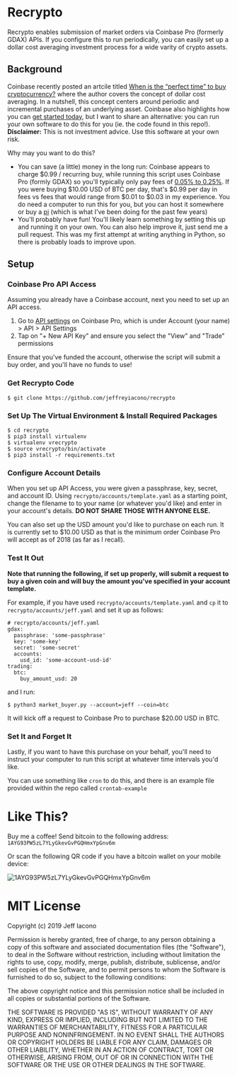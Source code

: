 # Recrypto
Recrypto enables submission of market orders via Coinbase Pro (formerly
GDAX) APIs. If you configure this to run periodically, you can easily set up a
dollar cost averaging investment process for a wide varity of crypto assets.

## Background
Coinbase recently posted an artcile titled [When is the “perfect time” to buy
cryptocurrency?](https://blog.coinbase.com/when-is-the-perfect-time-to-buy-cryptocurrency-e583a18f130b)
where the author covers the concept of dollar cost averaging. In a nutshell,
this concept centers around periodic and incremental purchases of an underlying
asset. Coinbase also highlights how you can [get started
today](https://www.coinbase.com/signup?utm_medium=oss&utm_source=recrypto&utm_campaign=recurring_buys),
but I want to share an alternative: you can run your own software to do this for
you (ie. the code found in this repo!). **Disclaimer:** This is not investment
advice. Use this software at your own risk.

Why may you want to do this?
- You can save (a little) money in the long run: Coinbase appears to charge
  $0.99 / recurring buy, while running this script uses Coinbase Pro (formly
  GDAX) so you'll typically only pay fees of [0.05% to
  0.25%](https://support.pro.coinbase.com/customer/en/portal/articles/2945310-fees).
  If you were buying $10.00 USD of BTC per day, that's $0.99 per day in fees vs fees
  that would range from $0.01 to $0.03 in my experience. You do need a computer
  to run this for you, but you can host it somewhere or buy a
  [pi](https://www.raspberrypi.org/) (which is what I've been doing for the past
  few years)
- You'll probably have fun! You'll likely learn something by setting this up and
  running it on your own. You can also help improve it, just send me a pull
  request. This was my first attempt at writing anything in Python, so there is
  probably loads to improve upon.

## Setup
### Coinbase Pro API Access
Assuming you already have a Coinbase account, next you need to set up an API
access.
1. Go to [API settings](https://pro.coinbase.com/profile/api) on Coinbase Pro,
   which is under Account (your name) > API > API Settings
1. Tap on "+ New API Key" and ensure you select the "View" and "Trade"
   permissions

Ensure that you've funded the account, otherwise the script will submit a buy
order, and you'll have no funds to use!

### Get Recrypto Code
```
$ git clone https://github.com/jeffreyiacono/recrypto
```

### Set Up The Virtual Environment & Install Required Packages
```
$ cd recrypto
$ pip3 install virtualenv
$ virtualenv vrecrypto
$ source vrecrypto/bin/activate
$ pip3 install -r requirements.txt
```

### Configure Account Details
When you set up API Access, you were given a passphrase, key, secret, and account ID.
Using `recrypto/accounts/template.yaml` as a starting point, change the filename to to
your name (or whatever you'd like) and enter in your account's details. **DO
NOT SHARE THOSE WITH ANYONE ELSE.**

You can also set up the USD amount you'd like to purchase on each run. It is currently
set to $10.00 USD as that is the minimum order Coinbase Pro will accept as of 2018 (as
far as I recall).

### Test It Out
**Note that running the following, if set up properly, will submit a request to
buy a given coin and will buy the amount you've specified in your account template.**

For example, if you have used `recrypto/accounts/template.yaml` and `cp` it to
`recrypto/accounts/jeff.yaml` and set it up as follows:

```
# recrypto/accounts/jeff.yaml
gdax:
  passphrase: 'some-passphrase'
  key: 'some-key'
  secret: 'some-secret'
  accounts:
    usd_id: 'some-account-usd-id'
trading:
  btc:
    buy_amount_usd: 20
```
and I run:
```
$ python3 market_buyer.py --account=jeff --coin=btc
```
It will kick off a request to Coinbase Pro to purchase $20.00 USD in BTC.

### Set It and Forget It
Lastly, if you want to have this purchase on your behalf, you'll need to instruct
your computer to run this script at whatever time intervals you'd like.

You can use something like `cron` to do this, and there is an example file
provided within the repo called `crontab-example`

# Like This?
Buy me a coffee! Send bitcoin to the following address:
`1AYG93PW5zL7YLyGkevGvPGQHmxYpGnv6m`

Or scan the following QR code if you have a bitcoin wallet on your mobile
device:

![1AYG93PW5zL7YLyGkevGvPGQHmxYpGnv6m](https://raw.githubusercontent.com/jeffreyiacono/penalty-blox/master/images/1AYG93PW5zL7YLyGkevGvPGQHmxYpGnv6m.png)

# MIT License
Copyright (c) 2019 Jeff Iacono

Permission is hereby granted, free of charge, to any person obtaining a copy
of this software and associated documentation files (the "Software"), to deal
in the Software without restriction, including without limitation the rights
to use, copy, modify, merge, publish, distribute, sublicense, and/or sell
copies of the Software, and to permit persons to whom the Software is
furnished to do so, subject to the following conditions:

The above copyright notice and this permission notice shall be included in all
copies or substantial portions of the Software.

THE SOFTWARE IS PROVIDED "AS IS", WITHOUT WARRANTY OF ANY KIND, EXPRESS OR
IMPLIED, INCLUDING BUT NOT LIMITED TO THE WARRANTIES OF MERCHANTABILITY,
FITNESS FOR A PARTICULAR PURPOSE AND NONINFRINGEMENT. IN NO EVENT SHALL THE
AUTHORS OR COPYRIGHT HOLDERS BE LIABLE FOR ANY CLAIM, DAMAGES OR OTHER
LIABILITY, WHETHER IN AN ACTION OF CONTRACT, TORT OR OTHERWISE, ARISING FROM,
OUT OF OR IN CONNECTION WITH THE SOFTWARE OR THE USE OR OTHER DEALINGS IN THE
SOFTWARE.
